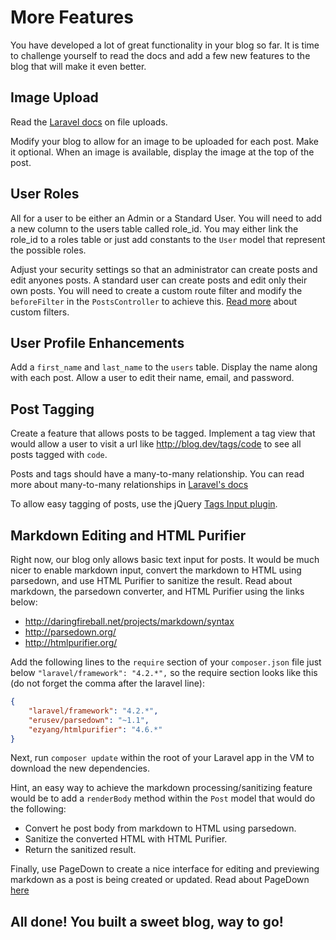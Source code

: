 # More Features

You have developed a lot of great functionality in your blog so far. It is time to challenge yourself to read the docs and add a few new features to the blog that will make it even better.

## Image Upload

Read the [Laravel docs](http://laravel.com/docs/4.2/requests#files) on file uploads.

Modify your blog to allow for an image to be uploaded for each post. Make it optional. When an image is available, display the image at the top of the post.

## User Roles

All for a user to be either an Admin or a Standard User. You will need to add a new column to the users table called role_id. You may either link the role_id to a roles table or just add constants to the `User` model that represent the possible roles.

Adjust your security settings so that an administrator can create posts and edit anyones posts. A standard user can create posts and edit only their own posts. You will need to create a custom route filter and modify the `beforeFilter` in the `PostsController` to achieve this. [Read more](http://laravel.com/docs/4.2/routing#route-filters) about custom filters.

## User Profile Enhancements

Add a `first_name` and `last_name` to the `users` table. Display the name along with each post. Allow a user to edit their name, email, and password.

## Post Tagging

Create a feature that allows posts to be tagged. Implement a tag view that would allow a user to visit a url like http://blog.dev/tags/code to see all posts tagged with `code`.

Posts and tags should have a many-to-many relationship. You can read more about many-to-many relationships in [Laravel's docs](http://laravel.com/docs/4.2/eloquent#many-to-many)

To allow easy tagging of posts, use the jQuery [Tags Input plugin](http://xoxco.com/projects/code/tagsinput/).

## Markdown Editing and HTML Purifier

Right now, our blog only allows basic text input for posts. It would be much nicer to enable markdown input, convert the markdown to HTML using parsedown, and use HTML Purifier to sanitize the result. Read about markdown, the parsedown converter, and HTML Purifier using the links below:

- http://daringfireball.net/projects/markdown/syntax
- http://parsedown.org/
- http://htmlpurifier.org/

Add the following lines to the `require` section of your `composer.json` file just below `"laravel/framework": "4.2.*",` so the require section looks like this (do not forget the comma after the laravel line):

~~~json
{
    "laravel/framework": "4.2.*",
    "erusev/parsedown": "~1.1",
    "ezyang/htmlpurifier": "4.6.*"
}
~~~

Next, run `composer update` within the root of your Laravel app in the VM to download the new dependencies.

Hint, an easy way to achieve the markdown processing/sanitizing feature would be to add a `renderBody` method within the `Post` model that would do the following:

- Convert he post body from markdown to HTML using parsedown.
- Sanitize the converted HTML with HTML Purifier.
- Return the sanitized result.

Finally, use PageDown to create a nice interface for editing and previewing markdown as a post is being created or updated. Read about PageDown [here](https://code.google.com/p/pagedown/wiki/PageDown)

## All done! You built a sweet blog, way to go!
